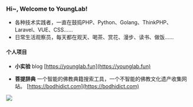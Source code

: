 ### Hi~, Welcome to YoungLab!

- 各种技术实践者，一直在鼓捣PHP、Python、Golang、ThinkPHP、Laravel、VUE、CSS……
- 日常生活观察员，每天都在观天、喝茶、赏花、漫步、读书、做饭……

#### 个人项目

- **小实验** blog [https://younglab.fun](https://younglab.fun)

- **菩提辞典** 一个智能的佛教典籍搜索工具，一个不智能的佛教文化遗产收集网站。 [https://bodhidict.com](https://bodhidict.com)


![](https://github.com/jyounglabs/jyounglabs/blob/main/bodhidict-about.jpg?raw=true)
